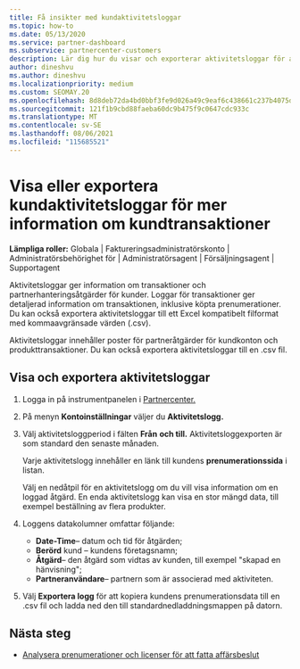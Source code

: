 ```yaml
---
title: Få insikter med kundaktivitetsloggar
ms.topic: how-to
ms.date: 05/13/2020
ms.service: partner-dashboard
ms.subservice: partnercenter-customers
description: Lär dig hur du visar och exporterar aktivitetsloggar för att få insikter om kundkontotransaktioner och andra kundrelaterade partnerhanteringsaktiviteter.
author: dineshvu
ms.author: dineshvu
ms.localizationpriority: medium
ms.custom: SEOMAY.20
ms.openlocfilehash: 8d8deb72da4bd0bbf3fe9d026a49c9eaf6c438661c237b4075dfc87f531da137
ms.sourcegitcommit: 121f1b9cbd88faeba60dc9b475f9c0647cdc933c
ms.translationtype: MT
ms.contentlocale: sv-SE
ms.lasthandoff: 08/06/2021
ms.locfileid: "115685521"
---
```

# <a name="view-or-export-customer-activity-logs-for-more-insight-into-customer-transactions"></a>Visa eller exportera kundaktivitetsloggar för mer information om kundtransaktioner

**Lämpliga roller:** Globala | Faktureringsadministratörskonto | Administratörsbehörighet för | Administratörsagent | Försäljningsagent | Supportagent

Aktivitetsloggar ger information om transaktioner och partnerhanteringsåtgärder för kunder. Loggar för transaktioner ger detaljerad information om transaktionen, inklusive köpta prenumerationer. Du kan också exportera aktivitetsloggar till ett Excel kompatibelt filformat med kommaavgränsade värden (.csv).

Aktivitetsloggar innehåller poster för partneråtgärder för kundkonton och produkttransaktioner. Du kan också exportera aktivitetsloggar till en .csv fil.

## <a name="view-and-export-activity-logs"></a>Visa och exportera aktivitetsloggar

1. Logga in på instrumentpanelen i [Partnercenter.](https://partner.microsoft.com/dashboard)

2. På menyn **Kontoinställningar** väljer du **Aktivitetslogg.**

3. Välj aktivitetsloggperiod i fälten **Från** **och till.** Aktivitetsloggexporten är som standard den senaste månaden.

   Varje aktivitetslogg innehåller en länk till kundens **prenumerationssida** i listan.

   Välj en nedåtpil för en aktivitetslogg om du vill visa information om en loggad åtgärd. En enda aktivitetslogg kan visa en stor mängd data, till exempel beställning av flera produkter.

4. Loggens datakolumner omfattar följande:
   - **Date-Time**– datum och tid för åtgärden;
   - **Berörd** kund – kundens företagsnamn;
   - **Åtgärd**– den åtgärd som vidtas av kunden, till exempel "skapad en hänvisning";
   - **Partneranvändare**– partnern som är associerad med aktiviteten.

5. Välj **Exportera logg** för att kopiera kundens prenumerationsdata till en .csv fil och ladda ned den till standardnedladdningsmappen på datorn.

## <a name="next-steps"></a>Nästa steg

- [Analysera prenumerationer och licenser för att fatta affärsbeslut](analyze-subscriptions-licenses.md)
